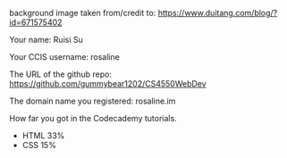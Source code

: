 
background image taken from/credit to: https://www.duitang.com/blog/?id=671575402

Your name: Ruisi Su

Your CCIS username: rosaline

The URL of the github repo: https://github.com/gummybear1202/CS4550WebDev

The domain name you registered: rosaline.im

How far you got in the Codecademy tutorials.
- HTML 33%
- CSS 15%
